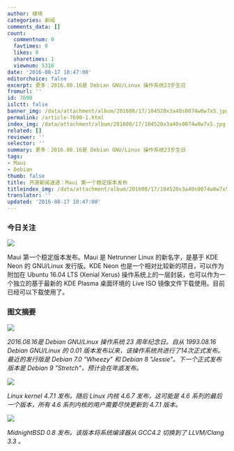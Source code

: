 ```yaml
---
author: 棣琦
categories: 新闻
comments_data: []
count:
  commentnum: 0
  favtimes: 0
  likes: 0
  sharetimes: 1
  viewnum: 5316
date: '2016-08-17 10:47:00'
editorchoice: false
excerpt: 更多：2016.08.16是 Debian GNU/Linux 操作系统23岁生日
fromurl: ''
id: 7690
islctt: false
banner_img: /data/attachment/album/201608/17/104520x3a40s0074w0w7x5.jpg
permalink: /article-7690-1.html
index_img: /data/attachment/album/201608/17/104520x3a40s0074w0w7x5.jpg
related: []
reviewer: ''
selector: ''
summary: 更多：2016.08.16是 Debian GNU/Linux 操作系统23岁生日
tags:
- Maui
- Debian
thumb: false
title: 开源新闻速递：Maui 第一个稳定版本发布
titleindex_img: /data/attachment/album/201608/17/104520x3a40s0074w0w7x5.jpg
translator: ''
updated: '2016-08-17 10:47:00'
---
```


### 今日关注


![](/data/attachment/album/201608/17/104520x3a40s0074w0w7x5.jpg)


Maui 第一个稳定版本发布。Maui 是 Netrunner Linux 的新名字，是基于 KDE Neon 的 GNU/Linux 发行版。KDE Neon 也是一个相对比较新的项目，可以作为附加在 Ubuntu 16.04 LTS (Xenial Xerus) 操作系统上的一层封装，也可以作为一个独立的基于最新的 KDE Plasma 桌面环境的 Live ISO 镜像文件下载使用。目前已经可以下载使用了。


### 图文摘要


![](/data/attachment/album/201608/17/104547aufwjkku68xxll0h.jpg)


*2016.08.16是 Debian GNU/Linux 操作系统 23 周年纪念日。自从 1993.08.16 Debian GNU/Linux 的 0.01 版本发布以来，该操作系统共进行了14次正式发布。最近的发行版是 Debian 7.0 "Wheezy" 和 Debian 8 "Jessie"。下一个正式发布版本是 Debian 9 "Stretch"，预计会在年底发布。*


![](/data/attachment/album/201608/17/104612iw3bg3xwhh3kbcpf.jpg)


*Linux kernel 4.7.1 发布。随后 Linux 内核 4.6.7 发布，这可能是 4.6 系列的最后一个版本，所有 4.6 系列内核的用户需要尽快更新到 4.7.1 版本。*


![](/data/attachment/album/201608/17/104629ztnt99z8sdedjeq8.jpg)


*MidnightBSD 0.8 发布。该版本将系统编译器从 GCC4.2 切换到了 LLVM/Clang 3.3 。*